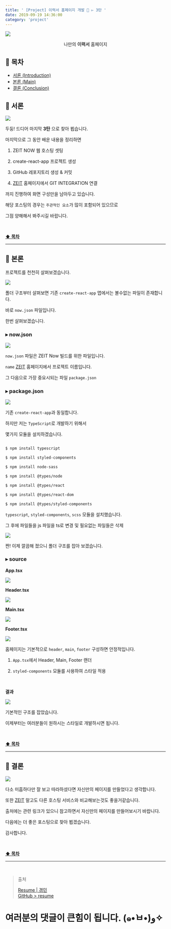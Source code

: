 ```yaml
---
title: ' [Project] 이력서 홈페이지 개발 💎 ▻ 3탄 '
date: 2019-09-19 14:36:00
category: 'project'
---
```


![](./images/logo.png)

<center>나만의 <strong style="color:#2D2D2D">이력서</strong> 홈페이지</center>

## **💎 목차**
  * [서론 (Introduction)](#-서론)
  * [본론 (Main)](#-본론)
  * [결론 (Conclusion)](#🥀-결론)

## **🌱 서론**

![](./images/3/1.gif)
<br />

두둥! 드디어 마지막 __3탄__ 으로 찾아 뵙습니다.

마지막으로 그 동안 배운 내용을 정리하면

  1. ZEIT NOW 웹 호스팅 셋팅

  2. create-react-app 프로젝트 생성

  3. GitHub 레포지토리 생성 & 커밋

  4. [ZEIT](https://zeit.co) 홈페이지에서 GIT INTEGRATION 연결
  
까지 진행하여 화면 구성만을 남아두고 있습니다.

해당 포스팅의 경우는 `주관적인 요소`가 많이 포함되어 있으므로

그점 양해해서 봐주시길 바랍니다.

<br />

**[⬆ 목차](#-목차)**

---

## **🌹 본론**

프로젝트를 천천히 살펴보겠습니다.

![](./images/3/2.png)
<br />

폴더 구조부터 살펴보면 기존 `create-react-app` 앱에서는 볼수없는 파일이 존재합니다.

바로 `now.json` 파일입니다.

한번 살펴보겠습니다.

### **▸ now.json**

![](./images/3/3.png)
<br />

`now.json` 파일은 ZEIT Now 빌드를 위한 파일입니다.

`name` [ZEIT](https://zeit.co) 홈페이지에서 프로젝트 이름입니다.

그 다음으로 가장 중요시되는 파일 `package.json`

### **▸ package.json**

![](./images/3/4.png)
<br />

기존 `create-react-app`과 동일합니다.

하지만 저는 `TypeScript`로 개발하기 위해서

몇가지 모듈을 설치하겠습니다.

```sh

$ npm install typescript

$ npm install styled-components

$ npm install node-sass

$ npm install @types/node

$ npm install @types/react

$ npm install @types/react-dom

$ npm install @types/styled-components

```

`typescript`, `styled-components`, `scss` 모듈을 설치했습니다.

그 후에 파일들을 js 파일을 ts로 변경 및 필요없는 파일들은 삭제

![](./images/3/5.png)
<br />

짠! 이제 깔끔해 졌으니 폴더 구조를 잡아 보겠습니다.

### **▸ source**

__App.tsx__

![](./images/3/6.png)
<br />

__Header.tsx__

![](./images/3/7.png)
<br />

__Main.tsx__

![](./images/3/8.png)
<br />

__Footer.tsx__

![](./images/3/9.png)
<br />

홈페이지는 기본적으로 `header`, `main`, `footer` 구성하면 안정적입니다.

1. `App.tsx`에서 Header, Main, Footer 랜더

2. `styled-components` 모듈를 사용하여 스타일 적용

<br />

__결과__

![](./images/3/10.png)
<br />

기본적인 구조를 잡았습니다.

이제부터는 여러분들이 원하시는 스타일로 개발하시면 됩니다.

<br />

**[⬆ 목차](#-목차)**

---

## **🥀 결론**

![](./images/3/11.gif)
<br />

다소 미흡하다만 잘 보고 따라하셨다면 자신만의 페이지를 만들었다고 생각합니다.

또한 [ZEIT](https://zeit.co) 말고도 다른 호스팅 서비스와 비교해보는것도 좋을거같습니다.

출처에는 관련 링크가 있으니 참고하면서 자신만의 페이지를 만들어보시기 바랍니다.

다음에는 더 좋은 포스팅으로 찾아 뵙겠습니다. 

감사합니다.

<br />

**[⬆ 목차](#-목차)**

---

<br />

> 출처
>
> <a href="https://kyungmin-resume.now.sh/" target="_blank">Resume | 경민</a> <br />
> <a href="https://github.com/ljlm0402/resume" target="_blank">GitHub > resume</a>

# 여러분의 댓글이 큰힘이 됩니다. (๑•̀ㅂ•́)و✧
